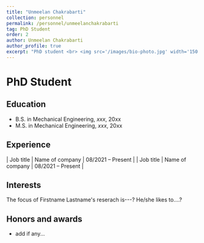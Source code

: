 ```yaml
---
title: "Unmeelan Chakrabarti"
collection: personnel
permalink: /personnel/unmeelanchakrabarti
tag: PhD Student
order: 2
author: Unmeelan Chakrabarti
author_profile: true
excerpt: "PhD student <br> <img src='/images/bio-photo.jpg' width='150' height='auto'>"
---
```

# PhD Student

## Education
* B.S. in Mechanical Engineering, *xxx*, 20xx
* M.S. in Mechanical Engineering, *xxx*, 20xx

## Experience

| Job title          | Name of company     | 08/2021 – Present |
| Job title          | Name of company     | 08/2021 – Present |

## Interests
The focus of Firstname Lastname's reserach is---? He/she likes to....?

## Honors and awards
* add if any...
